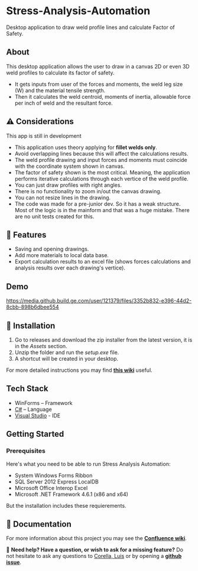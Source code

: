 # Stress-Analysis-Automation
Desktop application to draw weld profile lines and calculate Factor of Safety.

## About

This desktop application allows the user to draw in a canvas 2D or even 3D weld profiles to calculate its factor of safety.
- It gets inputs from user of the forces and moments, the weld leg size (W) and the material tensile strength.
- Then it calculates the weld centroid, moments of inertia, allowable force per inch of weld and the resultant force.

## ⁠⚠️ Considerations
This app is still in development
- This application uses theory applying for **fillet welds only**.
- Avoid overlapping lines because this will affect the calculations results.
- The weld profile drawing and input forces and moments must coincide with the coordinate system shown in canvas.
- The factor of safety shown is the most critical. Meaning, the application performs iterative calculations through each vertice of the weld profile.
- You can just draw profiles with right angles.
- There is no functionality to zoom in/out the canvas drawing.
- You can not resize lines in the drawing.
- The code was made for a pre-junior dev. So it has a weak structure. Most of the logic is in the mainform and that was a huge mistake. There are no unit tests created for this.

## 🎨  Features
- Saving and opening drawings.
- Add more materials to local data base.
- Export calculation results to an excel file (shows forces calculations and analysis results over each drawing's vertice).

## Demo

https://media.github.build.ge.com/user/121379/files/3352b832-e396-44d2-8cbb-898b6dbee554



## 💾  Installation
1. Go to releases and download the zip installer from the latest version, it is in the *Assets* section.
2. Unzip the folder and run the *setup.exe* file.
3. A shortcut will be created in your desktop.

For more detailed instructions you may find [**this wiki**](https://devcloud.swcoe.ge.com/devspace/x/cM7tiw) useful.

## Tech Stack

- WinForms – Framework
- [C#](https://dotnet.microsoft.com/en-us/languages/csharp) – Language
- [Visual Studio](https://visualstudio.microsoft.com/) - IDE

## Getting Started

### Prerequisites

Here's what you need to be able to run Stress Analysis Automation:

- System Windows Forms Ribbon
- SQL Server 2012 Express LocalDB
- Microsoft Office Interop Excel
- Microsoft .NET Framework 4.6.1 (x86 and x64)

But the installation includes these requierements.

## 📙  Documentation
For more information about this project you may see the [**Confluence wiki**](https://devcloud.swcoe.ge.com/devspace/x/9cSXgg).

📌 **Need help? Have a question, or wish to ask for a missing feature?**
Do not hesitate to ask any questions to [Corella, Luis](mailto:luisisrael.corella@ge.com)
or by opening a [**github issue**](https://github.build.ge.com/223105243/Stress-Analysis-Automation/issues).
